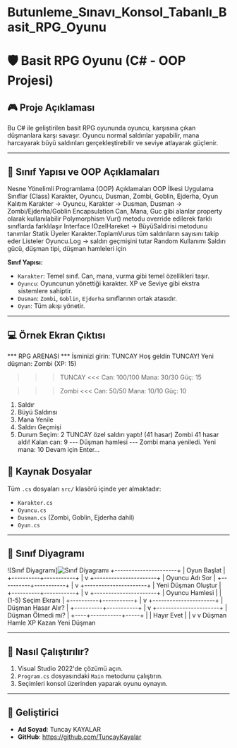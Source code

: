 # Butunleme_Sınavı_Konsol_Tabanlı_Basit_RPG_Oyunu
# 🛡️ Basit RPG Oyunu (C# - OOP Projesi)

## 🎮 Proje Açıklaması

Bu C# ile geliştirilen basit RPG oyununda oyuncu, karşısına çıkan düşmanlara karşı savaşır. Oyuncu normal saldırılar yapabilir, mana harcayarak büyü saldırıları gerçekleştirebilir ve seviye atlayarak güçlenir.

---

## 🧱 Sınıf Yapısı ve OOP Açıklamaları

Nesne Yönelimli Programlama (OOP) Açıklamaları
OOP İlkesi	Uygulama
Sınıflar (Class)	Karakter, Oyuncu, Dusman, Zombi, Goblin, Ejderha, Oyun
Kalıtım	Karakter → Oyuncu, Karakter → Dusman, Dusman → Zombi/Ejderha/Goblin
Encapsulation	Can, Mana, Guc gibi alanlar property olarak kullanılabilir
Polymorphism	Vur() metodu override edilerek farklı sınıflarda farklılaşır
Interface	IOzelHareket → BüyüSaldirisi metodunu tanımlar
Statik Üyeler	Karakter.ToplamVurus tüm saldırıların sayısını takip eder
Listeler	Oyuncu.Log → saldırı geçmişini tutar
Random Kullanımı	Saldırı gücü, düşman tipi, düşman hamleleri için

**Sınıf Yapısı:**

- `Karakter`: Temel sınıf. Can, mana, vurma gibi temel özellikleri taşır.
- `Oyuncu`: Oyuncunun yönettiği karakter. XP ve Seviye gibi ekstra sistemlere sahiptir.
- `Dusman`: `Zombi`, `Goblin`, `Ejderha` sınıflarının ortak atasıdır.
- `Oyun`: Tüm akışı yönetir.

---

## 💻 Örnek Ekran Çıktısı
*** RPG ARENASI ***
İsminizi girin: TUNCAY
Hoş geldin TUNCAY!
Yeni düşman: Zombi (XP: 15)


>>> TUNCAY <<<
Can: 100/100
Mana: 30/30
Güç: 15


>>> Zombi <<<
Can: 50/50
Mana: 10/10
Güç: 10

1) Saldır
2) Büyü Saldırısı
3) Mana Yenile
4) Saldırı Geçmişi
5) Durum
Seçim: 2
TUNCAY özel saldırı yaptı! (41 hasar)
Zombi 41 hasar aldı! Kalan can: 9
--- Düşman hamlesi ---
Zombi mana yeniledi. Yeni mana: 10
Devam için Enter...

## 📂 Kaynak Dosyalar

Tüm `.cs` dosyaları `src/` klasörü içinde yer almaktadır:

- `Karakter.cs`
- `Oyuncu.cs`
- `Dusman.cs` (Zombi, Goblin, Ejderha dahil)
- `Oyun.cs`

---

## 🧭 Sınıf Diyagramı

![Sınıf Diyagramı]![Sınıf Diyagramı](https://github.com/user-attachments/assets/4466f606-9b82-40bf-880e-abf0bdd83299)
+----------------------+
|     Oyun Başlat      |
+----------+-----------+
           |
           v
+----------------------+
| Oyuncu Adı Sor       |
+----------+-----------+
           |
           v
+----------------------+
| Yeni Düşman Oluştur  |
+----------+-----------+
           |
           v
+----------------------+
| Oyuncu Hamlesi       |
| (1-5) Seçim Ekranı   |
+----------+-----------+
           |
           v
+----------------------+
| Düşman Hasar Alır?   |
+----------+-----------+
           |
           v
+----------------------+
| Düşman Ölmedi mi?    |
+----+-----------+-----+
     |           |
    Hayır        Evet
     |            |
     v            v
Düşman Hamle  XP Kazan
               Yeni Düşman


---

## 🚀 Nasıl Çalıştırılır?

1. Visual Studio 2022'de çözümü açın.
2. `Program.cs` dosyasındaki `Main` metodunu çalıştırın.
3. Seçimleri konsol üzerinden yaparak oyunu oynayın.

---

## 👤 Geliştirici

- **Ad Soyad**: Tuncay KAYALAR
- **GitHub**: https://github.com/TuncayKayalar

